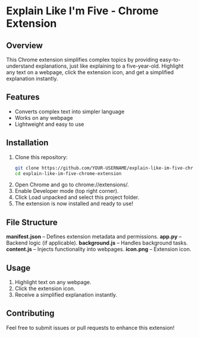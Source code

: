 # Explain Like I'm Five - Chrome Extension  

## Overview  
This Chrome extension simplifies complex topics by providing easy-to-understand explanations, just like explaining to a five-year-old. Highlight any text on a webpage, click the extension icon, and get a simplified explanation instantly.  

## Features  
- Converts complex text into simpler language  
- Works on any webpage  
- Lightweight and easy to use  

## Installation  
1. Clone this repository:  
   ```bash
   git clone https://github.com/YOUR-USERNAME/explain-like-im-five-chrome-extension.git
   cd explain-like-im-five-chrome-extension
2. Open Chrome and go to chrome://extensions/.
3. Enable Developer mode (top right corner).
4. Click Load unpacked and select this project folder.
5. The extension is now installed and ready to use!
   
## File Structure
**manifest.json** – Defines extension metadata and permissions.
**app.py** – Backend logic (if applicable).
**background.js** – Handles background tasks.
**content.js** – Injects functionality into webpages.
**icon.png** – Extension icon.

## Usage
1. Highlight text on any webpage.
2. Click the extension icon.
3. Receive a simplified explanation instantly.

## Contributing
Feel free to submit issues or pull requests to enhance this extension!
